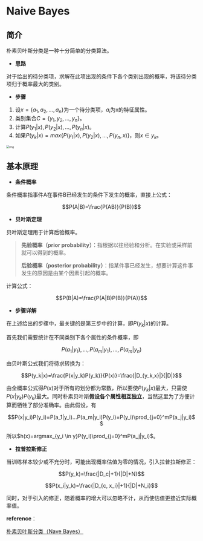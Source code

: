 # Naive Bayes

## 简介

朴素贝叶斯分类是一种十分简单的分类算法。

* **思路**

对于给出的待分类项，求解在此项出现的条件下各个类别出现的概率，将该待分类项归于概率最大的类别。

* **步骤**

1. 设$x=\{a_1, a_2, ..., a_n\}$为一个待分类项，$a_i$为x的特征属性。
2. 类别集合$C=\{y_1, y_2, ..., y_n\}$。
3. 计算$P(y_1|x), P(y_2|x), ..., P(y_n|x)$。
4. 如果$P(y_k|x)=max\{P(y_1|x), P(y_2|x), ..., P(y_n, x)\}$，则$x\in y_k$。

<img src="https://img-blog.csdn.net/20171227142307769" alt="img" style="zoom:50%;" />

## 基本原理

- **条件概率**

条件概率指事件A在事件B已经发生的条件下发生的概率，直接上公式：

$$P(A|B)=\frac{P(AB)}{P(B)}$$

- **贝叶斯定理**

贝叶斯定理用于计算后验概率。

> **先验概率（prior probability）**：指根据以往经验和分析。在实验或采样前就可以得到的概率。
>
> **后验概率（posterior probability）**：指某件事已经发生，想要计算这件事发生的原因是由某个因素引起的概率。

计算公式：

$$P(B|A)=\frac{P(A|B)P(B)}{P(A)}$$

* **步骤详解**

在上述给出的步骤中，最关键的是第三步中的计算，即$P(y_k|x)$的计算。

首先我们需要统计在不同类别下各个属性的条件概率，即

$$P(a_1|y_1), ..., P(a_m|y_1), ..., P(a_m|y_n)$$

由贝叶斯公式我们将待求转换为：

$$P(y_k|x)=\frac{P(x|y_k)P(y_k)}{P(x)}=\frac{|D_{y_k,x}|}{|D|}$$

由全概率公式得$P(x)$对于所有的划分都为常数，所以要使$P(y_k|x)$最大，只需使$P(x|y_k)P(y_k)$最大。同时朴素贝叶斯**假设各个属性相互独立**，当然这里为了方便计算而牺牲了部分准确率。由此假设，有

$$P(x|y_i)P(y_i)=P(a_1|y_i)...P(a_m|y_i)P(y_i)=P(y_i)\prod_{j=0}^mP(a_j|y_i)$$

所以$h(x)=argmax_{y_i \in y}P(y_i)\prod_{j=0}^mP(a_j|y_i)$。

* **拉普拉斯修正**

当训练样本较少或不充分时，可能出现概率估值为零的情况，引入拉普拉斯修正：

$$P(y_k)=\frac{|D_c|+1}{|D|+N}$$

$$P(x_i|y_k)=\frac{|D_{c, x_i}|+1}{|D|+N_i}$$

同时，对于引入的修正，随着概率的增大可以忽略不计，从而使估值更接近实际概率值。



**reference**：

[朴素贝叶斯分类（Nave Bayes）](https://blog.csdn.net/guoyunfei20/article/details/78911721?ops_request_misc=&request_id=&biz_id=102&utm_medium=distribute.pc_search_result.none-task-blog-2~all~sobaiduweb~default-0)